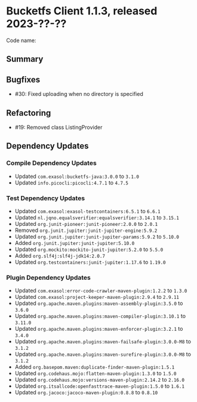 # Bucketfs Client 1.1.3, released 2023-??-??

Code name:

## Summary

## Bugfixes

* #30: Fixed uploading when no directory is specified

## Refactoring

* #19: Removed class ListingProvider

## Dependency Updates

### Compile Dependency Updates

* Updated `com.exasol:bucketfs-java:3.0.0` to `3.1.0`
* Updated `info.picocli:picocli:4.7.1` to `4.7.5`

### Test Dependency Updates

* Updated `com.exasol:exasol-testcontainers:6.5.1` to `6.6.1`
* Updated `nl.jqno.equalsverifier:equalsverifier:3.14.1` to `3.15.1`
* Updated `org.junit-pioneer:junit-pioneer:2.0.0` to `2.0.1`
* Removed `org.junit.jupiter:junit-jupiter-engine:5.9.2`
* Updated `org.junit.jupiter:junit-jupiter-params:5.9.2` to `5.10.0`
* Added `org.junit.jupiter:junit-jupiter:5.10.0`
* Updated `org.mockito:mockito-junit-jupiter:5.2.0` to `5.5.0`
* Added `org.slf4j:slf4j-jdk14:2.0.7`
* Updated `org.testcontainers:junit-jupiter:1.17.6` to `1.19.0`

### Plugin Dependency Updates

* Updated `com.exasol:error-code-crawler-maven-plugin:1.2.2` to `1.3.0`
* Updated `com.exasol:project-keeper-maven-plugin:2.9.4` to `2.9.11`
* Updated `org.apache.maven.plugins:maven-assembly-plugin:3.5.0` to `3.6.0`
* Updated `org.apache.maven.plugins:maven-compiler-plugin:3.10.1` to `3.11.0`
* Updated `org.apache.maven.plugins:maven-enforcer-plugin:3.2.1` to `3.4.0`
* Updated `org.apache.maven.plugins:maven-failsafe-plugin:3.0.0-M8` to `3.1.2`
* Updated `org.apache.maven.plugins:maven-surefire-plugin:3.0.0-M8` to `3.1.2`
* Added `org.basepom.maven:duplicate-finder-maven-plugin:1.5.1`
* Updated `org.codehaus.mojo:flatten-maven-plugin:1.3.0` to `1.5.0`
* Updated `org.codehaus.mojo:versions-maven-plugin:2.14.2` to `2.16.0`
* Updated `org.itsallcode:openfasttrace-maven-plugin:1.5.0` to `1.6.1`
* Updated `org.jacoco:jacoco-maven-plugin:0.8.8` to `0.8.10`
